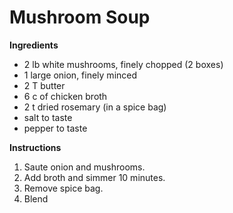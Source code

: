 # Mushroom Soup

**Ingredients**

* 2 lb white mushrooms, finely chopped (2 boxes)
* 1 large onion, finely minced
* 2 T butter
* 6 c of chicken broth
* 2 t dried rosemary (in a spice bag)
* salt to taste
* pepper to taste

**Instructions**

1. Saute onion and mushrooms. 
2. Add broth and simmer 10 minutes.
3. Remove spice bag. 
4. Blend
